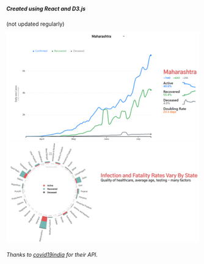 ##### Created using React and D3.js

(not updated regularly)

![image](https://github.com/reedkihaddi/COVID-19-Tracker/blob/master/src/img/lineChart.PNG)
![image](https://github.com/reedkihaddi/COVID-19-Tracker/blob/master/src/img/radialChart.PNG)

###### Thanks to [covid19india](https://www.covid19india.org/) for their API.

